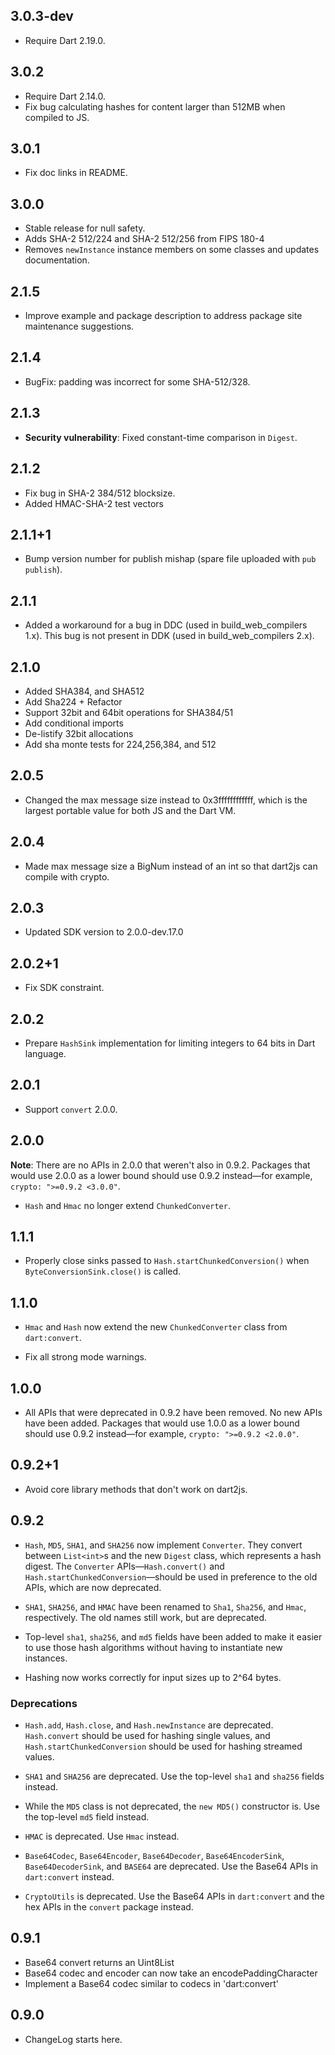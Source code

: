 ## 3.0.3-dev

* Require Dart 2.19.0.

## 3.0.2

* Require Dart 2.14.0.
* Fix bug calculating hashes for content larger than 512MB when compiled to JS.

## 3.0.1

* Fix doc links in README.

## 3.0.0

* Stable release for null safety.
* Adds SHA-2 512/224 and SHA-2 512/256 from FIPS 180-4
* Removes `newInstance` instance members on some classes
  and updates documentation.

## 2.1.5

* Improve example and package description to address package site maintenance
  suggestions.

## 2.1.4
  * BugFix: padding was incorrect for some SHA-512/328.

## 2.1.3
  * **Security vulnerability**: Fixed constant-time comparison in `Digest`.

## 2.1.2
  * Fix bug in SHA-2 384/512 blocksize.
  * Added HMAC-SHA-2 test vectors

## 2.1.1+1
  * Bump version number for publish mishap (spare file uploaded with `pub
    publish`).

## 2.1.1
  * Added a workaround for a bug in DDC (used in build_web_compilers 1.x).
  This bug is not present in DDK (used in build_web_compilers 2.x).

## 2.1.0
  * Added SHA384, and SHA512
  * Add Sha224 + Refactor
  * Support 32bit and 64bit operations for SHA384/51
  * Add conditional imports
  * De-listify 32bit allocations
  * Add sha monte tests for 224,256,384, and 512

## 2.0.5

* Changed the max message size instead to 0x3ffffffffffff, which is the largest
  portable value for both JS and the Dart VM.

## 2.0.4

* Made max message size a BigNum instead of an int so that dart2js can compile
  with crypto.

## 2.0.3

* Updated SDK version to 2.0.0-dev.17.0

## 2.0.2+1

* Fix SDK constraint.

## 2.0.2

* Prepare `HashSink` implementation for limiting integers to 64 bits in Dart
  language.

## 2.0.1

* Support `convert` 2.0.0.

## 2.0.0

**Note**: There are no APIs in 2.0.0 that weren't also in 0.9.2. Packages that
would use 2.0.0 as a lower bound should use 0.9.2 instead—for example, `crypto:
">=0.9.2 <3.0.0"`.

* `Hash` and `Hmac` no longer extend `ChunkedConverter`.

## 1.1.1

* Properly close sinks passed to `Hash.startChunkedConversion()` when
  `ByteConversionSink.close()` is called.

## 1.1.0

* `Hmac` and `Hash` now extend the new `ChunkedConverter` class from
  `dart:convert`.

* Fix all strong mode warnings.

## 1.0.0

* All APIs that were deprecated in 0.9.2 have been removed. No new APIs have
  been added. Packages that would use 1.0.0 as a lower bound should use 0.9.2
  instead—for example, `crypto: ">=0.9.2 <2.0.0"`.

## 0.9.2+1

* Avoid core library methods that don't work on dart2js.

## 0.9.2

* `Hash`, `MD5`, `SHA1`, and `SHA256` now implement `Converter`. They convert
  between `List<int>`s and the new `Digest` class, which represents a hash
  digest. The `Converter` APIs—`Hash.convert()` and
  `Hash.startChunkedConversion`—should be used in preference to the old APIs,
  which are now deprecated.

* `SHA1`, `SHA256`, and `HMAC` have been renamed to `Sha1`, `Sha256`, and
  `Hmac`, respectively. The old names still work, but are deprecated.

* Top-level `sha1`, `sha256`, and `md5` fields have been added to make it easier
  to use those hash algorithms without having to instantiate new instances.

* Hashing now works correctly for input sizes up to 2^64 bytes.

### Deprecations

* `Hash.add`, `Hash.close`, and `Hash.newInstance` are deprecated.
  `Hash.convert` should be used for hashing single values, and
  `Hash.startChunkedConversion` should be used for hashing streamed values.

* `SHA1` and `SHA256` are deprecated. Use the top-level `sha1` and `sha256`
  fields instead.

* While the `MD5` class is not deprecated, the `new MD5()` constructor is. Use
  the top-level `md5` field instead.

* `HMAC` is deprecated. Use `Hmac` instead.

* `Base64Codec`, `Base64Encoder`, `Base64Decoder`, `Base64EncoderSink`,
  `Base64DecoderSink`, and `BASE64` are deprecated. Use the Base64 APIs in
  `dart:convert` instead.

* `CryptoUtils` is deprecated. Use the Base64 APIs in `dart:convert` and the hex
  APIs in the `convert` package instead.

## 0.9.1

* Base64 convert returns an Uint8List
* Base64 codec and encoder can now take an encodePaddingCharacter
* Implement a Base64 codec similar to codecs in 'dart:convert'

## 0.9.0

* ChangeLog starts here.
